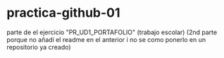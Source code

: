 # practica-github-01
parte de el ejercicio "PR_UD1_PORTAFOLIO" (trabajo escolar) (2nd parte porque no añadí el readme en el anterior i no se como ponerlo en un repositorio ya creado)
